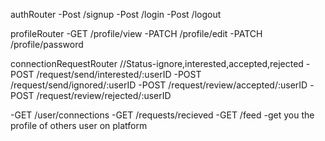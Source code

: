authRouter
-Post /signup
-Post /login
-Post /logout

profileRouter
-GET /profile/view
-PATCH /profile/edit
-PATCH /profile/password

connectionRequestRouter
//Status-ignore,interested,accepted,rejected
-POST /request/send/interested/:userID
-POST /request/send/ignored/:userID
-POST /request/review/accepted/:userID
-POST /request/review/rejected/:userID


-GET /user/connections
-GET /requests/recieved
-GET /feed -get you the profile of others user on platform